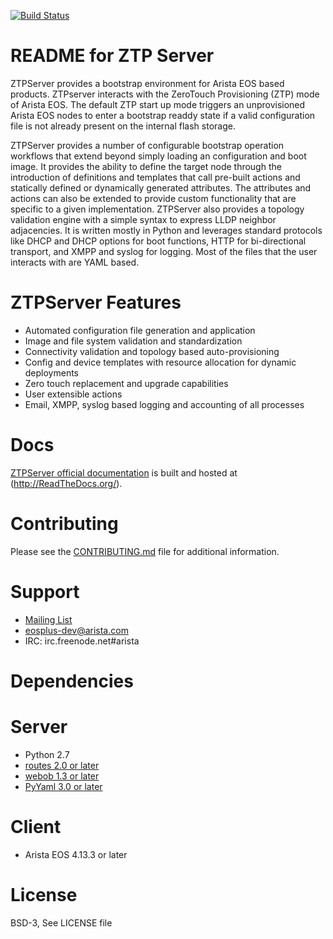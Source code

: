 
[![Build Status](https://travis-ci.org/arista-eosplus/ztpserver.png)](https://travis-ci.org/arista-eosplus/ztpserver)

README for ZTP Server
=====================
ZTPServer provides a bootstrap environment for Arista EOS based products.  ZTPserver interacts with the  ZeroTouch Provisioning (ZTP) mode of Arista EOS. The default ZTP start up mode triggers an unprovisioned Arista EOS nodes to enter a bootstrap readdy state if a valid configuration file is not already present on the internal flash storage.

ZTPServer provides a number of configurable bootstrap operation workflows that extend beyond simply loading an configuration and boot image. It provides the ability to define the target node through the introduction of definitions and templates that call pre-built actions and statically defined or dynamically generated attributes. The attributes and actions can also be extended to provide custom functionality that are specific to a given implementation. ZTPServer also provides a topology validation engine with a simple syntax to express LLDP neighbor adjacencies. It is written mostly in Python and leverages standard protocols like DHCP and DHCP options for boot functions, HTTP for bi-directional transport, and XMPP and syslog for logging. Most of the files that the user interacts with are YAML based.

ZTPServer Features
==================
* Automated configuration file generation and application
* Image and file system validation and standardization
* Connectivity validation and topology based auto-provisioning
* Config and device templates with resource allocation for dynamic deployments
* Zero touch replacement and upgrade capabilities
* User extensible actions
* Email, XMPP, syslog based logging and accounting of all processes

Docs
====
[ZTPServer official documentation](http://ztpserver.readthedocs.org/) is built and hosted at (http://ReadTheDocs.org/).

Contributing
============
Please see the [CONTRIBUTING.md](CONTRIBUTING.md) file for additional information.

Support
=======

* [Mailing List](https://groups.google.com/forum/#!forum/eosplus)
* eosplus-dev@arista.com
* IRC: irc.freenode.net#arista

Dependencies
============

Server
======
* Python 2.7
* [routes 2.0 or later](https://pypi.python.org/pypi/Routes)
* [webob 1.3 or later](http://webob.org/)
* [PyYaml 3.0 or later](http://pyyaml.org/)

Client
======
* Arista EOS 4.13.3 or later

License
=======
BSD-3, See LICENSE file

